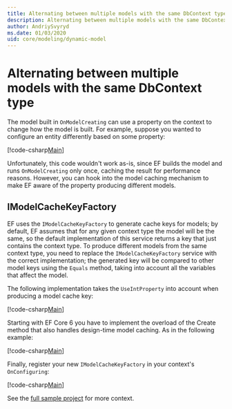 ```yaml
---
title: Alternating between multiple models with the same DbContext type - EF Core
description: Alternating between multiple models with the same DbContext type using Entity Framework Core
author: AndriySvyryd
ms.date: 01/03/2020
uid: core/modeling/dynamic-model
---
```

# Alternating between multiple models with the same DbContext type

The model built in `OnModelCreating` can use a property on the context to change how the model is built. For example, suppose you wanted to configure an entity differently based on some property:

[!code-csharp[Main](../../../samples/core/Modeling/DynamicModel/DynamicContext.cs?name=OnModelCreating)]

Unfortunately, this code wouldn't work as-is, since EF builds the model and runs `OnModelCreating` only once, caching the result for performance reasons. However, you can hook into the model caching mechanism to make EF aware of the property producing different models.

## IModelCacheKeyFactory

EF uses the `IModelCacheKeyFactory` to generate cache keys for models; by default, EF assumes that for any given context type the model will be the same, so the default implementation of this service returns a key that just contains the context type. To produce different models from the same context type, you need to replace the `IModelCacheKeyFactory` service with the correct implementation; the generated key will be compared to other model keys using the `Equals` method, taking into account all the variables that affect the model.

The following implementation takes the `UseIntProperty` into account when producing a model cache key:

[!code-csharp[Main](../../../samples/core/Modeling/DynamicModel/DynamicModelCacheKeyFactory.cs?name=DynamicModel)]

Starting with EF Core 6 you have to implement the overload of the Create method that also handles design-time model caching. As in the following example:

[!code-csharp[Main](../../../samples/core/Modeling/DynamicModel/DynamicModelCacheKeyFactoryDesignTimeSupport.cs?name=DynamicModelDesignTimeSupport)]

Finally, register your new `IModelCacheKeyFactory` in your context's `OnConfiguring`:

[!code-csharp[Main](../../../samples/core/Modeling/DynamicModel/DynamicContext.cs?name=OnConfiguring)]

See the [full sample project](https://github.com/dotnet/EntityFramework.Docs/tree/main/samples/core/Modeling/DynamicModel) for more context.
